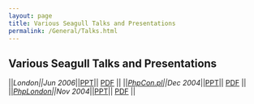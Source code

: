 ```yaml
---
layout: page
title: Various Seagull Talks and Presentations
permalink: /General/Talks.html
---
```


<!-- Name: General/Talks -->
<!-- Version: 6 -->
<!-- Last-Modified: 2006/12/31 01:21:43 -->
<!-- Author: demian -->
## Various Seagull Talks and Presentations

||*London||Jun 2006*||[PPT][1]|| [PDF][2] ||
||*[PhpCon.pl][3]||Dec 2004*||[PPT][4]|| [PDF][5] ||
||*[PhpLondon][6]||Nov 2004*||[PPT][7]|| [PDF][8] ||

[1]:	/files/talks/WorkingWithTheSeagullFramework.ppt
[2]:	/files/WorkingWithTheSeagullFramework.pdf
[3]:	http://phpcon.pl
[4]:	/files/talks/SeagullOverview-Posnan.ppt
[5]:	/files/SeagullOverview-Posnan.pdf
[6]:	http://www.phplondon.org/wiki/MeetingDemos
[7]:	/files/SeagullPresentation.ppt
[8]:	/files/SeagullPresentation.pdf